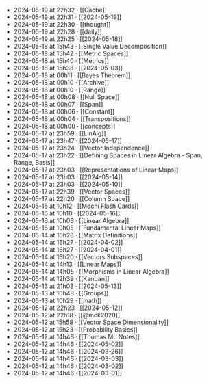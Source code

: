 - 2024-05-19 at 22h32 · [[Cache]]
- 2024-05-19 at 22h31 · [[2024-05-19]]
- 2024-05-19 at 22h30 · [[thought]]
- 2024-05-19 at 22h28 · [[daily]]
- 2024-05-19 at 22h25 · [[2024-05-18]]
- 2024-05-18 at 15h43 · [[Single Value Decomposition]]
- 2024-05-18 at 15h42 · [[Metric Spaces]]
- 2024-05-18 at 15h40 · [[Metrics]]
- 2024-05-18 at 15h38 · [[2024-05-03]]
- 2024-05-18 at 00h11 · [[Bayes Theorem]]
- 2024-05-18 at 00h10 · [[Archive]]
- 2024-05-18 at 00h10 · [[Range]]
- 2024-05-18 at 00h08 · [[Null Space]]
- 2024-05-18 at 00h07 · [[Span]]
- 2024-05-18 at 00h06 · [[Constant]]
- 2024-05-18 at 00h04 · [[Transpositions]]
- 2024-05-18 at 00h00 · [[concepts]]
- 2024-05-17 at 23h59 · [[LinAlg]]
- 2024-05-17 at 23h47 · [[2024-05-17]]
- 2024-05-17 at 23h24 · [[Vector Independence]]
- 2024-05-17 at 23h22 · [[Defining Spaces in Linear Algebra - Span, Range, Basis]]
- 2024-05-17 at 23h03 · [[Representations of Linear Maps]]
- 2024-05-17 at 23h03 · [[2024-05-14]]
- 2024-05-17 at 23h03 · [[2024-05-10]]
- 2024-05-17 at 22h39 · [[Vector Spaces]]
- 2024-05-17 at 22h20 · [[Column Space]]
- 2024-05-16 at 10h12 · [[Mochi Flash Cards]]
- 2024-05-16 at 10h10 · [[2024-05-16]]
- 2024-05-16 at 10h06 · [[Linear Algebra]]
- 2024-05-16 at 10h05 · [[Fundamental Linear Maps]]
- 2024-05-14 at 16h28 · [[Matrix Definitions]]
- 2024-05-14 at 16h27 · [[2024-04-02]]
- 2024-05-14 at 16h27 · [[2024-04-01]]
- 2024-05-14 at 16h20 · [[Vectors Subspaces]]
- 2024-05-14 at 14h13 · [[Linear Maps]]
- 2024-05-14 at 14h05 · [[Morphisms in Linear Algebra]]
- 2024-05-14 at 12h39 · [[Kanban]]
- 2024-05-13 at 21h03 · [[2024-05-13]]
- 2024-05-13 at 10h48 · [[Groups]]
- 2024-05-13 at 10h29 · [[math]]
- 2024-05-12 at 22h23 · [[2024-05-12]]
- 2024-05-12 at 22h18 · [[@mok2020]]
- 2024-05-12 at 15h58 · [[Vector Space Dimensionality]]
- 2024-05-12 at 15h23 · [[Probability Basics]]
- 2024-05-12 at 14h46 · [[Thomas ML Notes]]
- 2024-05-12 at 14h46 · [[2024-05-02]]
- 2024-05-12 at 14h46 · [[2024-03-26]]
- 2024-05-12 at 14h46 · [[2024-03-03]]
- 2024-05-12 at 14h46 · [[2024-03-02]]
- 2024-05-12 at 14h46 · [[2024-03-01]]
